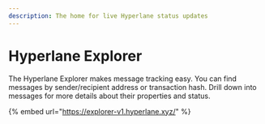 ```yaml
---
description: The home for live Hyperlane status updates
---
```


# Hyperlane Explorer

The Hyperlane Explorer makes message tracking easy. You can find messages by sender/recipient address or transaction hash. Drill down into messages for more details about their properties and status.

{% embed url="https://explorer-v1.hyperlane.xyz/" %}
